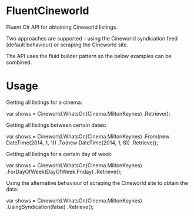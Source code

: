 FluentCineworld
===============

Fluent C# API for obtaining Cineworld listings.

Two approaches are supported - using the Cineworld syndication feed (default behaviour) or scraping the Cineworld site.

The API uses the fluid builder pattern so the below examples can be combined.


Usage
=====

Getting all listings for a cinema:

var shows = Cineworld.WhatsOn(Cinema.MiltonKeynes)
                     .Retrieve();


Getting all listings between certain dates:

var shows = Cineworld.WhatsOn(Cinema.MiltonKeynes)
                     .From(new DateTime(2014, 1, 1))
                     .To(new DateTime(2014, 1, 8))
                     .Retrieve();


Getting all listings for a certain day of week:

var shows = Cineworld.WhatsOn(Cinema.MiltonKeynes)
                     .ForDayOfWeek(DayOfWeek.Friday)
                     .Retrieve();
                     

Using the alternative behaviour of scraping the Cineworld site to obtain the data:

var shows = Cineworld.WhatsOn(Cinema.MiltonKeynes)
                     .UsingSyndication(false)
                     .Retrieve();
